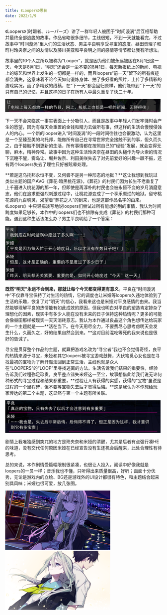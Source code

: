 ```yaml
---
title: 《Loopers》思获
date: 2022/1/9
---
```

《Loopers》（时廻者、ルーパーズ）讲了一群年轻人被困于“时间漩涡”后互相帮助并最终全部逃脱的故事。作品省略很多细节，主线很短，不到一天就能看完，不过故事中“时间漩涡”里人们的生活状态、男主平良明享受寻宝的态度、昼田贵理子和町村玲央奈之间的友情以及藤川美亚和平良明之间的感情等情节都让我有所想法。

故事里的10个人之所以被称为“Looper”，就是因为他们被永远被困在8月1日这一天，今天是8月1日，“明天”还会是一尘不变的8月1日，每天新报纸上的新闻、电视上的综艺和世界上发生的一切都是一样的，而且loopers“前一天”留下的所有痕迹都会消失，这意味着不论今天如何锻炼身体、拍了多好看的照片，上传了多精彩的游戏实况，画了多精致的线稿，在“下一天”都会回归原样，他们能带到“下一天”的只有自己的记忆，并且这样的日子在所有人中最久重复了快二十年。

<img src="Loopers/loopers2.png" alt="drawing" width="500"/>

下一天不会来临这一事实表面上十分吸引人，而且是故事中年轻人们发牢骚时会产生的愿望，因为有每天会重置的金钱和精力去做所有事，但这样的生活会慢慢侵蚀人的内心。一个新的looper进入“时间漩涡”的一段时间往往也会很激动，认为这里是一个至臻至美的乌托邦，能做所有自己在寻常世界完全接触不到的事，但久而久之，由于接触不到更新的生活，所有事情都在按照自己的“经验”发展，就会变得无聊，麻木，精神异常。故事中因为这种生活玲央奈在昼田的头槌作为导火索的情况下沉睡不醒，雾岛让、堀井佐奈、利田美咲失去了对先前爱好的兴趣一蹶不振，还有两个loopers失去了理性只好被眩晕处理。

**若是这乌托邦永恒不变，又何尝不是另一种形态的地狱？**这让我想到我玩过类似主题的国产AVG《葬花·暗黑桃花源》，《葬花》的村民们因为长生不老重复了上千遍进入桃花源的那一年，但即使是再淳朴的村民也会被永恒不变的岁月消磨意志，他们在追求更强烈刺激过程中，让桃花源变成了一个享乐糜烂的地狱。留守桃花源的九百魂灵，渴望着“葬花之人”的到来，也是这部作品名字的由来。《Loopers》中只轻描淡写地说loopers们尝试过所有能想的到的事情，我认为时间跨度如果足够长，本作中的loopers们也不排除有变成《葬花》的村民们那种可能。遇到这种生活该怎么办？男主平良明给了一个答案：

<img src="Loopers/loopers5.png" alt="drawing" width="500"/>

**既然“明天”永远不会到来，那就让每个今天都变得更有意义**。平良在“时间漩涡中”不仅靠寻宝保持了对生活的热情，它的调度也让米娅等loopers久违地体验到了生活的乐趣，恢复了对“明天”的信心，我看来这也是米娅对平良感情的由来。我当然能够理解平良的热情能有如此成效的原因，但我也明白对平良的塑造肯定掺杂了理想化的因素，现实中有多少人能在没有未来的日子保持这种热情呢？更多的可能会像昼田那样被现实一天天消耗意志。我认为本作通过良品这个角色想传达给玩家的一个主题就是——**活在当下。在今天用尽全力，不要费尽心思考虑明天会发生什么，久而久之，好的结果自然会到来。**这对目前混吃等死的我来说也是很好的告诫了。

寻宝是贯穿整个作品的主题，就算把游戏名改为“寻宝者”我也不会觉得奇怪，良平的热情来源于寻宝，米娅和其它loopers被寻宝游戏鼓舞，大伏笔觅心女也是在寻找最初的宝物为了解开魔法回到正常生活，主线也就是众人在“LOOPERS”的“LOOP”里寻找逃离的方法。生活告诉我们结果的重要性，经验告诉我们过程弥足珍贵，良平差点错失米娅这一至宝，故事想借此给我们说无论何种形式的寻宝过程和结果都重要，**过程让人有获得的实感，获得的“宝物”虽说是过程的一个里程碑，但不要等宝物失去后才觉得后悔。**这是我认为本作想给玩家传达的第二个主题，这显然与第一个主题有所关联。

<img src="Loopers/loopers6.png" alt="drawing" width="500"/>

剧情上我唯独感到突兀的地方是玲央奈和米娅的清醒，尤其是后者有点强行凑HE的味道，没有交代任何原因米娅在已经宣告没有生还机会后醒来，此处合理性有待思考。

总的来说，本作剧情受篇幅限制很紧凑，也很让人投入，阅读中好像我就是loopers的一员一样；音乐我也不懂，只听得出来质量很高，好听；画面十分优秀，无论是游戏内的立绘、BG还是游戏外的UI设计都很有特色，和主题结合起来别具风味；米娅也很可爱，放几张图。

<img src="Loopers//loopers8.png" style="zoom: 33%;" />

<img src="Loopers//loopers9.png" style="zoom:33%;" />

